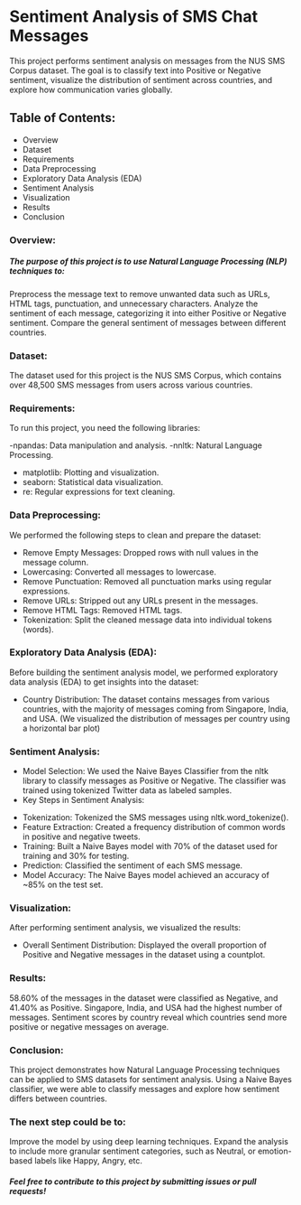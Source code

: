 # Sentiment Analysis of SMS Chat Messages
This project performs sentiment analysis on messages from the NUS SMS Corpus dataset. The goal is to classify text into Positive or Negative sentiment, visualize the distribution of sentiment across countries, and explore how communication varies globally.

## Table of Contents:
- Overview
- Dataset
- Requirements
- Data Preprocessing
- Exploratory Data Analysis (EDA)
- Sentiment Analysis
- Visualization
- Results
- Conclusion
  
### Overview:
##### The purpose of this project is to use Natural Language Processing (NLP) techniques to:
Preprocess the message text to remove unwanted data such as URLs, HTML tags, punctuation, and unnecessary characters.
Analyze the sentiment of each message, categorizing it into either Positive or Negative sentiment.
Compare the general sentiment of messages between different countries.

### Dataset:
The dataset used for this project is the NUS SMS Corpus, which contains over 48,500 SMS messages from users across various countries.

### Requirements:
To run this project, you need the following libraries:

-npandas: Data manipulation and analysis.
-nnltk: Natural Language Processing.
- matplotlib: Plotting and visualization.
- seaborn: Statistical data visualization.
- re: Regular expressions for text cleaning.

### Data Preprocessing:
We performed the following steps to clean and prepare the dataset:

- Remove Empty Messages: Dropped rows with null values in the message column.
- Lowercasing: Converted all messages to lowercase.
- Remove Punctuation: Removed all punctuation marks using regular expressions.
- Remove URLs: Stripped out any URLs present in the messages.
- Remove HTML Tags: Removed HTML tags.
- Tokenization: Split the cleaned message data into individual tokens (words).

### Exploratory Data Analysis (EDA):
Before building the sentiment analysis model, we performed exploratory data analysis (EDA) to get insights into the dataset:

- Country Distribution: The dataset contains messages from various countries, with the majority of messages coming from Singapore, India, and USA.
(We visualized the distribution of messages per country using a horizontal bar plot)

### Sentiment Analysis:
- Model Selection:
We used the Naive Bayes Classifier from the nltk library to classify messages as Positive or Negative. The classifier was trained using tokenized Twitter data as labeled samples.
- Key Steps in Sentiment Analysis:
* Tokenization: Tokenized the SMS messages using nltk.word_tokenize().
* Feature Extraction: Created a frequency distribution of common words in positive and negative tweets.
* Training: Built a Naive Bayes model with 70% of the dataset used for training and 30% for testing.
* Prediction: Classified the sentiment of each SMS message.
* Model Accuracy: The Naive Bayes model achieved an accuracy of ~85% on the test set.

### Visualization:
After performing sentiment analysis, we visualized the results:
- Overall Sentiment Distribution: Displayed the overall proportion of Positive and Negative messages in the dataset using a countplot.

### Results:
58.60% of the messages in the dataset were classified as Negative, and 41.40% as Positive.
Singapore, India, and USA had the highest number of messages.
Sentiment scores by country reveal which countries send more positive or negative messages on average.

### Conclusion:
This project demonstrates how Natural Language Processing techniques can be applied to SMS datasets for sentiment analysis. Using a Naive Bayes classifier, we were able to classify messages and explore how sentiment differs between countries.

### The next step could be to:
Improve the model by using deep learning techniques.
Expand the analysis to include more granular sentiment categories, such as Neutral, or emotion-based labels like Happy, Angry, etc.

##### Feel free to contribute to this project by submitting issues or pull requests!
